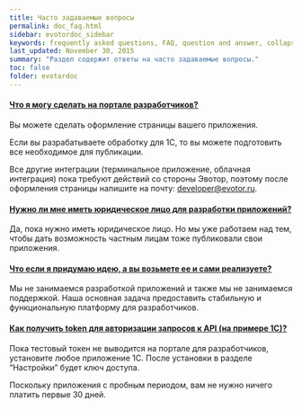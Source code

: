 ```yaml
---
title: Часто задаваемые вопросы
permalink: doc_faq.html
sidebar: evotordoc_sidebar
keywords: frequently asked questions, FAQ, question and answer, collapsible sections, expand, collapse
last_updated: November 30, 2015
summary: "Раздел содержит ответы на часто задаваемые вопросы."
toc: false
folder: evotordoc
---
```


<p></p>

<div class="panel-group" id="accordion">
                    <div class="panel panel-default">
                        <div class="panel-heading">
                            <h4 class="panel-title">
                                <a class="noCrossRef accordion-toggle" data-toggle="collapse" data-parent="#accordion" href="#collapseOne">Что я могу сделать на портале разработчиков?</a>
                            </h4>
                        </div>
                        <div id="collapseOne" class="panel-collapse collapse noCrossRef">
                            <div class="panel-body">
                            <p>Вы можете сделать оформление страницы вашего приложения.</p>
                            <p>Если вы разрабатываете обработку для 1С, то вы можете подготовить все необходимое для публикации.</p>
                            <p>Все другие интеграции (терминальное приложение, облачная интеграция) пока требуют действий со стороны Эвотор, поэтому после оформления страницы напишите на почту: <a href="mailto:developer@evotor.ru">developer@evotor.ru</a>.</p>
                            </div>
                        </div>
                    </div>
                    <!-- /.panel -->
                    <div class="panel panel-default">
                        <div class="panel-heading">
                            <h4 class="panel-title">
                                <a class="noCrossRef accordion-toggle" data-toggle="collapse" data-parent="#accordion" href="#collapseTwo">Нужно ли мне иметь юридическое лицо для разработки приложений?</a>
                            </h4>
                        </div>
                        <div id="collapseTwo" class="panel-collapse collapse noCrossRef">
                            <div class="panel-body">
                                Да, пока нужно иметь юридическое лицо. Но мы уже работаем над тем, чтобы дать возможность частным лицам тоже публиковали свои приложения.
                            </div>
                        </div>
                    </div>
                    <!-- /.panel -->
                    <div class="panel panel-default">
                        <div class="panel-heading">
                            <h4 class="panel-title">
                                <a class="noCrossRef accordion-toggle" data-toggle="collapse" data-parent="#accordion" href="#collapseThree">Что если я придумаю идею, а вы возьмете ее и сами реализуете?</a>
                            </h4>
                        </div>
                        <div id="collapseThree" class="panel-collapse collapse noCrossRef">
                            <div class="panel-body">
                                Мы не занимаемся разработкой приложений и также мы не занимаемся поддержкой. Наша основная задача предоставить стабильную и функциональную платформу для разработчиков.
                            </div>
                        </div>
                    </div>
                    <!-- /.panel -->
                    <div class="panel panel-default">
                        <div class="panel-heading">
                            <h4 class="panel-title">
                                <a class="noCrossRef accordion-toggle" data-toggle="collapse" data-parent="#accordion" href="#collapseFour">Как получить token для авторизации запросов к API (на примере 1C)?</a>
                            </h4>
                        </div>
                        <div id="collapseFour" class="panel-collapse collapse">
                            <div class="panel-body">
                            <p>Пока тестовый токен не выводится на портале для разработчиков, установите любое приложение 1С. После установки в разделе “Настройки” будет ключ доступа.</p>
                            <p>Поскольку приложения с пробным периодом, вам не нужно ничего платить первые 30 дней.</p>
                            </div>
                        </div>
                    </div>
</div>
<!-- /.panel-group -->

